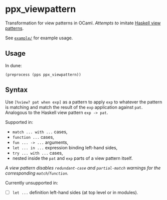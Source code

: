 # ppx_viewpattern

Transformation for view patterns in OCaml.
_Attempts to_ imitate [Haskell view patterns](https://ghc.gitlab.haskell.org/ghc/doc/users_guide/exts/view_patterns.html).

See [`example/`](example/) for example usage.


## Usage
In dune:
```
(preprocess (pps ppx_viewpattern))
```

## Syntax
Use `[%view? pat when exp]` as a pattern to apply `exp` to whatever the pattern is matching and match the result of the `exp` application against `pat`.
Analogous to the Haskell view pattern `exp -> pat`.

Supported in:
* `match ... with ...` cases,
* `function ...` cases,
* `fun ... -> ...` arguments,
* `let ... in ...` expression binding left-hand sides,
* `try ... with ...` cases,
* nested inside the `pat` and `exp` parts of a view pattern itself.

_A view pattern disables `redundant-case` and `partial-match` warnings for the corresponding `match`/`function`._

Currently unsupported in:
- [ ] `let ...` definition left-hand sides (at top level or in modules).
